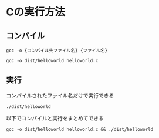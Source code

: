 # Cの実行方法

## コンパイル

`gcc -o {コンパイル先ファイル名} {ファイル名}`

```
gcc -o dist/helloworld helloworld.c
```

## 実行

コンパイルされたファイル名だけで実行できる

```
./dist/helloworld
```

以下でコンパイルと実行をまとめてできる

```
gcc -o dist/helloworld helloworld.c && ./dist/helloworld
```